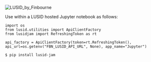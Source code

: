 ![LUSID_by_Finbourne](https://content.finbourne.com/LUSID_repo.png)

Use within a LUSID hosted Jupyter notebook as follows: 

```
import os
from lusid.utilities import ApiClientFactory
from lusidjam import RefreshingToken as rt

api_factory = ApiClientFactory(token=rt.RefreshingToken(), api_url=os.getenv("FBN_LUSID_API_URL", None), app_name="Jupyter")
```

`$ pip install lusid-jam`
